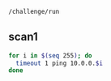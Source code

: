 ```sh
/challenge/run
```
## scan1
```sh
for i in $(seq 255); do
  timeout 1 ping 10.0.0.$i
done
```

